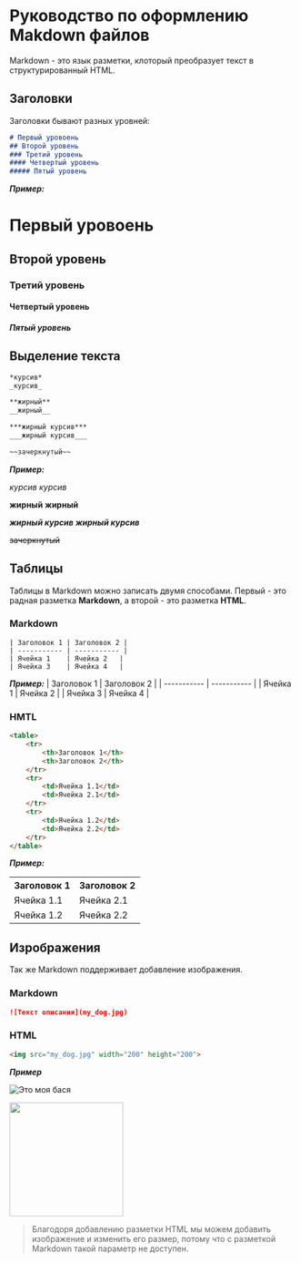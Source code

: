 # Руководство по оформлению Makdown файлов
Markdown - это язык разметки, клоторый преобразует текст в структурированный HTML.

## Заголовки
Заголовки бывают разных уровней:
```markdown
# Первый уровоень
## Второй уровень
### Третий уровень
#### Четвертый уровень
##### Пятый уровень
```
***Пример:***
# Первый уровоень
## Второй уровень
### Третий уровень
#### Четвертый уровень
##### Пятый уровень

## Выделение текста

```markdown
*курсив*
_курсив_

**жирный**
__жирный__

***жирный курсив***
___жирный курсив___

~~зачеркнутый~~
```
***Пример:***

*курсив*
_курсив_

**жирный**
__жирный__

***жирный курсив***
___жирный курсив___

~~зачеркнутый~~

## Таблицы
 Таблицы в Markdown можно записать двумя способами. Первый - это радная разметка **Markdown**, а второй - это разметка **HTML**.

### Markdown
```
| Заголовок 1 | Заголовок 2 |
| ----------- | ----------- |
| Ячейка 1    | Ячейка 2   |
| Ячейка 3    | Ячейка 4   |
```
***Пример:***
| Заголовок 1 | Заголовок 2 |
| ----------- | ----------- |
| Ячейка 1    | Ячейка 2   |
| Ячейка 3    | Ячейка 4   |
### HMTL
```html
<table>
    <tr>
        <th>Заголовок 1</th>
        <th>Заголовок 2</th>
    </tr>
    <tr>
        <td>Ячейка 1.1</td>
        <td>Ячейка 2.1</td>
    </tr>
    <tr>
        <td>Ячейка 1.2</td>
        <td>Ячейка 2.2</td>
    </tr>
</table>
```
***Пример:***
<table>
    <tr>
        <th>Заголовок 1</th>
        <th>Заголовок 2</th>
    </tr>
    <tr>
        <td>Ячейка 1.1</td>
        <td>Ячейка 2.1</td>
    </tr>
    <tr>
        <td>Ячейка 1.2</td>
        <td>Ячейка 2.2</td>
    </tr>
</table>

## Изрображения 
Так же Markdown поддерживает добавление изображения.

### Markdown
```markdown
![Текст описания](my_dog.jpg)
```
### HTML
```html
<img src="my_dog.jpg" width="200" height="200">
```
***Пример***

![Это моя бася](my_dog.jpg)

<img src="my_dog.jpg" width="200" height="200">

 >Благодоря добавлению разметки HTML мы можем добавить изображение и изменить его размер, потому что с разметкой Markdown такой параметр не доступен.